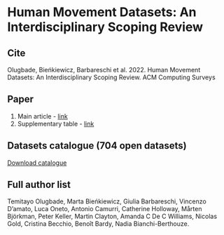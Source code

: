 # Human Movement Datasets: An Interdisciplinary Scoping Review

## Cite
Olugbade, Bieńkiewicz, Barbareschi et al. 2022. Human Movement Datasets: An Interdisciplinary Scoping Review. ACM Computing Surveys

## Paper
1. Main article - [link](https://discovery.ucl.ac.uk/id/eprint/10147799/1/Human_Movement_Datasets__An_Interdisciplinary_Scoping_Review%20-%20authorversion.pdf)
2. Supplementary table - [link](https://discovery.ucl.ac.uk/id/eprint/10147799/5/Human_Movement_Datasets__An_Interdisciplinary_Scoping_Review%20-%20Supplementary%202.pdf)

## Datasets catalogue (704 open datasets) 
[Download catalogue](https://discovery.ucl.ac.uk/id/eprint/10147799/4/Human_Movement_Datasets__An_Interdisciplinary_Scoping_Review%20-%20Supplementary%201.xlsx)

## Full author list
Temitayo Olugbade, Marta Bieńkiewicz, Giulia Barbareschi, Vincenzo D’amato, Luca Oneto, Antonio Camurri, Catherine Holloway, Mårten Björkman, Peter Keller, Martin Clayton, 
Amanda C De C Williams, Nicolas Gold, Cristina Becchio, Benoît Bardy, Nadia Bianchi-Berthouze.
